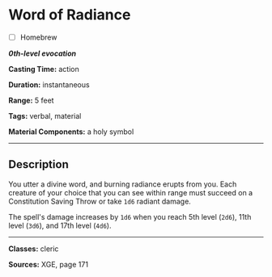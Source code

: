 # Word of Radiance

- [ ] Homebrew

***0th-level evocation***

**Casting Time:** action

**Duration:** instantaneous

**Range:** 5 feet

**Tags:** verbal, material

**Material Components:** a holy symbol

---

## Description
You utter a divine word, and burning radiance erupts from you.
Each creature of your choice that you can see within range must succeed on a Constitution Saving Throw or take `1d6` radiant damage.

The spell's damage increases by `1d6` when you reach 5th level (`2d6`), 11th level (`3d6`), and 17th level (`4d6`).

---

**Classes:** cleric

**Sources:** XGE, page 171
